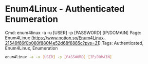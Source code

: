 # Enum4Linux - Authenticated Enumeration

Cmd: enum4linux -a -u [USER] -p [PASSWORD] [IP/DOMAIN]
Page: Enum4Linux (https://www.notion.so/Enum4Linux-21549f86f0b080f880f4e52d68f8885c?pvs=21) 
Tags: Authenticated, Enum4Linux, Enumeration

```bash
enum4linux -a -u [USER] -p [PASSWORD] [IP/DOMAIN]
```